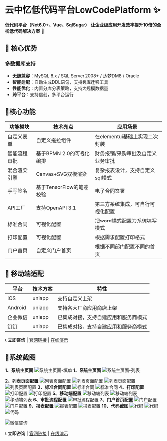 # 云中忆低代码平台LowCodePlatform ✨
**低代码平台（Net6.0+、Vue、SqlSugar）**
**让企业级应用开发效率提升10倍的全栈低代码解决方案** 🚀

## 🌟 核心优势
### 多数据库支持
- **无缝兼容**：MySQL 8.x / SQL Server 2008+ / 达梦DM8 / Oracle
- **智能适配**：自动生成DDL语句，支持跨库迁移工具
- **性能优化**：内置分库分表策略，支持大规模数据量
- **跨平台**：支持信创，多平台运行

## 🥵核心功能
| 功能模块 | 技术亮点 | 应用场景 |
|---------|---------|---------|
| 自定义表单 | 自定义拖拉组件 | 在elementui基础上实现二次封装 |
| 智能流程审批 | 基于BPMN 2.0的可视化编排 | 财务报销/采购审批及自定义业务审批 |
| 混合渲染引擎 | Canvas+SVG双模渲染 | 复杂报表设计，支持自定义sql模式 |
| 手写签名 | 基于TensorFlow的笔迹校验 | 电子合同签署 |
| API工厂 | 支持OpenAPI 3.1 | 第三方系统集成，可自行可视化配置 |
| 标准合同 | 可视化配置 | 把word模式配置为系统填写模式 |
| 打印配置 | 可视化配置 | 根据需求配置打印格式 |
| 门户首页 | 自定义门户首页 | 根据不同部门配置不同的首页 |

## 📱 移动端适配
| 平台 | 技术方案 | 特性 |
|------|---------|------|
| iOS | uniapp | 支持自定义上架 |
| Android | uniapp | 支持各大厂商应用商店上架 |
| 企业微信 | uniapp | 已集成对接，支持自建应用和服务商模式 |
| 钉钉 | uniapp | 已集成对接，支持自建应用和服务商模式 |

📞 **立即咨询** | [官网链接](https://www.cdyzy.net/) | [在线演示](https://www.cdyzy.net/TryChooseTest.html)

## 🎁系统截图
**1、系统主页面**
![系统主页面-填单](https://sys.cdyzy.net/cdyzy/Api/System/FileApi/ShowFileById/20250212160356.png?FileId=acbdfe2ff4494c60a08bac63c3af43dc)
**1、系统主页面**
![系统主页面-列表](https://sys.cdyzy.net/cdyzy/Api/System/FileApi/ShowFileById/20250212160356.png?FileId=b9faf3bf2daa40f59b8bf888d9d9bea9)

**2、列表页面配置**
![列表页面配置](https://sys.cdyzy.net/cdyzy/Api/System/FileApi/ShowFileById/20250212160356.png?FileId=851cc339e440414b8dd99a7b82ea8924)
![列表页面配置](https://sys.cdyzy.net/cdyzy/Api/System/FileApi/ShowFileById/20250212160356.png?FileId=1242f356326248ea95986b2450e66fb5)
![列表页面配置](https://sys.cdyzy.net/cdyzy/Api/System/FileApi/ShowFileById/20250212160356.png?FileId=f55d458bc00f4f81963da0e85d6b2360)
![列表页面配置](https://sys.cdyzy.net/cdyzy/Api/System/FileApi/ShowFileById/20250212160356.png?FileId=34a79cdb8aac4518b5e437a81dba3ecb)
**3、标准合同配置**
![标准合同](https://sys.cdyzy.net/cdyzy/Api/System/FileApi/ShowFileById/20250212160356.png?FileId=bb45d29d9873495b8f03d2b929c4564a)
![标准合同](https://sys.cdyzy.net/cdyzy/Api/System/FileApi/ShowFileById/20250212160356.png?FileId=9f70c816c1894682a9f4b0de62edfc4c)
**4、打印配置**
![打印配置](https://sys.cdyzy.net/cdyzy/Api/System/FileApi/ShowFileById/20250212160356.png?FileId=4b32f87f5fa44de2af61785aedbb8fb0)
![打印配置](https://sys.cdyzy.net/cdyzy/Api/System/FileApi/ShowFileById/20250212160356.png?FileId=5df40a8a8c0e4fba9a3076b29ad8f564)
**5、移动端配置**
![移动端列表](https://sys.cdyzy.net/cdyzy/Api/System/FileApi/ShowFileById/20250212160356.png?FileId=f0b72ab5a1a24b67a020ec712fdc77e5)
![移动端列表](https://sys.cdyzy.net/cdyzy/Api/System/FileApi/ShowFileById/20250212160356.png?FileId=44f9cd9ab93646d9a4ee81a78f2367c6)
![移动端列表](https://sys.cdyzy.net/cdyzy/Api/System/FileApi/ShowFileById/20250212160356.png?FileId=24e7898ce9564712aee3abf2eaad306e)
**6、审批流程配置**
![审批流程配置](https://sys.cdyzy.net/cdyzy/Api/System/FileApi/ShowFileById/20250212160356.png?FileId=d6ddee32aa0a46168d0e2186f7fea308)
**7、门户首页配置**
![门户配置](https://sys.cdyzy.net/cdyzy/Api/System/FileApi/ShowFileById/20250212162148.png?FileId=3f1fac19880b45adad6b6aa8e7ec7348)
![门户配置](https://sys.cdyzy.net/cdyzy/Api/System/FileApi/ShowFileById/20250212162148.png?FileId=363b5b095d3a43ae9fa086cc29159d17)
**9、报表配置**
![报表配置](https://sys.cdyzy.net/cdyzy/Api/System/FileApi/ShowFileById/20250212162621.png?FileId=3169e50fa5d94464a7fb57fd8d03da73)
![报表配置](https://sys.cdyzy.net/cdyzy/Api/System/FileApi/ShowFileById/20250212162621.png?FileId=5d79559f9b164cf9aae1cb2a3335cf2b)
**10、代码截图**
![代码](https://sys.cdyzy.net/cdyzy/Api/System/FileApi/ShowFileById/20250212163111.png?FileId=ac12592ddfc54aedb5af9cdeea608991)
![代码](https://sys.cdyzy.net/cdyzy/Api/System/FileApi/ShowFileById/20250212163111.png?FileId=7a7a014c7ba649b3ac1dc617f33c851f)
![代码](https://sys.cdyzy.net/cdyzy/Api/System/FileApi/ShowFileById/20250212163111.png?FileId=f6373cd68c354367ab89c319c6baf4c2)


![微信咨询](https://www.cdyzy.net/images/erp/levitate/benmaiweixin.png)

📞 **立即咨询** | [官网链接](https://www.cdyzy.net/) | [在线演示](https://www.cdyzy.net/TryChooseTest.html)



